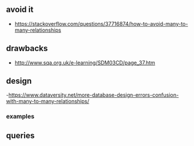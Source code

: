 ## avoid it

- https://stackoverflow.com/questions/37716874/how-to-avoid-many-to-many-relationships

## drawbacks

- http://www.sqa.org.uk/e-learning/SDM03CD/page_37.htm

## design

-https://www.dataversity.net/more-database-design-errors-confusion-with-many-to-many-relationships/

### examples


## queries

